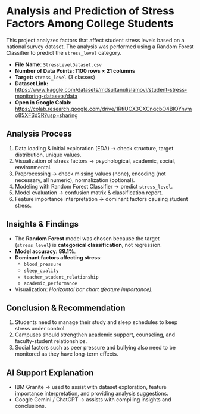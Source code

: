 # Analysis and Prediction of Stress Factors Among College Students
This project analyzes factors that affect student stress levels based on a national survey dataset. The analysis was performed using a Random Forest Classifier to predict the `stress_level` category.

* **File Name**: `StressLevelDataset.csv`
* **Number of Data Points: 1100 rows × 21 columns**
* **Target:** `stress_level` (3 classes)
* **Dataset Link:** https://www.kaggle.com/datasets/mdsultanulislamovi/student-stress-monitoring-datasets/data
* **Open in Google Colab:** https://colab.research.google.com/drive/1RtiUCX3CXCnqcbO4BlOYnymo85XFSd3R?usp=sharing

## Analysis Process
1. Data loading & initial exploration (EDA) → check structure, target distribution, unique values.
2. Visualization of stress factors → psychological, academic, social, environmental.
3. Preprocessing → check missing values (none), encoding (not necessary, all numeric), normalization (optional).
4. Modeling with Random Forest Classifier → predict `stress_level`.
5. Model evaluation → confusion matrix & classification report.
6. Feature importance interpretation → dominant factors causing student stress.

## Insights & Findings
* The **Random Forest** model was chosen because the target (`stress_level`) is **categorical classification**, not regression.
* **Model accuracy**: **89.1%**.
* **Dominant factors affecting stress**:
  * `blood_pressure`
  * `sleep_quality`
  * `teacher_student_relationship`
  * `academic_performance`
* Visualization: *Horizontal bar chart (feature importance).*

## Conclusion & Recommendation
1. Students need to manage their study and sleep schedules to keep stress under control.
2. Campuses should strengthen academic support, counseling, and faculty-student relationships.
3. Social factors such as peer pressure and bullying also need to be monitored as they have long-term effects.

## AI Support Explanation
* IBM Granite → used to assist with dataset exploration, feature importance interpretation, and providing analysis suggestions.
* Google Gemini / ChatGPT → assists with compiling insights and conclusions.
